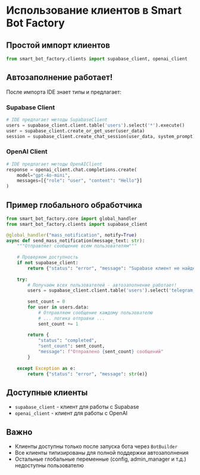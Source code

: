 # Использование клиентов в Smart Bot Factory

## Простой импорт клиентов

```python
from smart_bot_factory.clients import supabase_client, openai_client
```

## Автозаполнение работает!

После импорта IDE знает типы и предлагает:

### Supabase Client
```python
# IDE предлагает методы SupabaseClient
users = supabase_client.client.table('users').select('*').execute()
user = supabase_client.create_or_get_user(user_data)
session = supabase_client.create_chat_session(user_data, system_prompt)
```

### OpenAI Client  
```python
# IDE предлагает методы OpenAIClient
response = openai_client.chat.completions.create(
    model="gpt-4o-mini",
    messages=[{"role": "user", "content": "Hello"}]
)
```

## Пример глобального обработчика

```python
from smart_bot_factory.core import global_handler
from smart_bot_factory.clients import supabase_client

@global_handler("mass_notification", notify=True)
async def send_mass_notification(message_text: str):
    """Отправляет сообщение всем пользователям"""
    
    # Проверяем доступность
    if not supabase_client:
        return {"status": "error", "message": "Supabase клиент не найден"}
    
    try:
        # Получаем всех пользователей - автозаполнение работает!
        users = supabase_client.client.table('users').select('telegram_id').execute()
        
        sent_count = 0
        for user in users.data:
            # Отправляем сообщение каждому пользователю
            # ... логика отправки ...
            sent_count += 1
        
        return {
            "status": "completed",
            "sent_count": sent_count,
            "message": f"Отправлено {sent_count} сообщений"
        }
        
    except Exception as e:
        return {"status": "error", "message": str(e)}
```

## Доступные клиенты

- `supabase_client` - клиент для работы с Supabase
- `openai_client` - клиент для работы с OpenAI

## Важно

- Клиенты доступны только после запуска бота через `BotBuilder`
- Все клиенты типизированы для полной поддержки автозаполнения
- Остальные глобальные переменные (config, admin_manager и т.д.) недоступны пользователю

